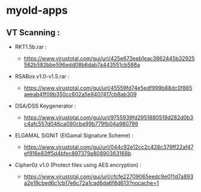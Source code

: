# myold-apps

## VT Scanning :

- RKT1.5b.rar :
  - https://www.virustotal.com/gui/url/425e673eeb1eac3862445b32925562b582bbe596edd08b6dab7a443551cb586a

- RSABox.v1.0-v1.5.rar :
  - https://www.virustotal.com/gui/url/45559fd74e5edf999b88dc0f865aeeab4ff09b350cc602a5e8407417cb8ab309

- DSA/DSS Keygenerator :
  - https://www.virustotal.com/gui/url/9755939fd2951880519d282d0b3c4afc557d046ca090cbe99b779fb04a980799

- ELGAMAL SiGNiT (ElGamal Signature Scheme) :
  - https://www.virustotal.com/gui/url/044c92e12cc2c428c379ff22af47ef916e83ff5d4bfec897379a80890363168b

- Cipher0z v1.0 (Protect files using AES encryption) :
  - https://www.virustotal.com/gui/url/cfcfe22709065eedc9e011d7a893a2e19cbed6c1cb17e6c72a1cad6da6f8d613?nocache=1
